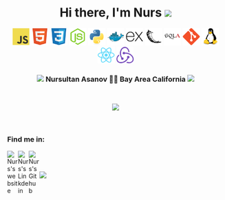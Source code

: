 <div align="center">
   <h1>Hi there, I'm Nurs <img src="https://media.giphy.com/media/hvRJCLFzcasrR4ia7z/giphy.gif" width="25px"> </h1>
</div>


<p align="center">
  <!-- For more icons please follow  https://github.com/MikeCodesDotNET/ColoredBadges -->
  <img src="https://github.com/devicons/devicon/blob/master/icons/javascript/javascript-original.svg" alt="javaScript" width="40" height="40">
  <img src="https://github.com/devicons/devicon/blob/master/icons/html5/html5-original.svg" alt="html" width="40" height="40">
  <img src="https://github.com/devicons/devicon/blob/master/icons/css3/css3-original.svg" alt="css" width="40" height="40">
  <img src="https://github.com/devicons/devicon/blob/master/icons/nodejs/nodejs-original.svg" alt="nodejs" width="40" height="40">
  <img src="https://github.com/devicons/devicon/blob/master/icons/python/python-original.svg" alt="python" width="40" height="40">
  <img src="https://github.com/devicons/devicon/blob/master/icons/docker/docker-original.svg" alt="docker" width="40" height="40">
  <img src="https://github.com/devicons/devicon/blob/master/icons/express/express-original.svg" alt="express" width="40" height="40">
  <img src="https://github.com/devicons/devicon/blob/master/icons/flask/flask-original.svg" alt="flask" width="40" height="40">
  <img src="https://github.com/devicons/devicon/blob/master/icons/sqlalchemy/sqlalchemy-original.svg" alt="sqla" width="40" height="40">
  <img src="https://github.com/devicons/devicon/blob/master/icons/git/git-original.svg" alt="git" width="40" height="40">
  <img src="https://github.com/devicons/devicon/blob/master/icons/linux/linux-original.svg" alt="linuh" width="40" height="40">
  <img src="https://github.com/devicons/devicon/blob/master/icons/react/react-original.svg" alt="react" width="40" height="40">
  <img src="https://github.com/devicons/devicon/blob/master/icons/redux/redux-original.svg" alt="redux" width="40" height="40">
</p>

<!--
## About me.
 I am a software developer [my website](https://google.com).

### Tech stack and tools I work with:
Full Stack Software Engineer, JavaScript, React, Redux, Express, Node, SQL, HTML5, CSS, Python, Flask, SQLAlchemy

- 🔭 I’m currently working on ...
- 🌱 I’m currently learning ...
- 👯 I’m looking to collaborate on ...
- 🤔 I’m looking for help with ...
- 💬 Ask me about ...
- 📫 How to reach me: ...
- 😄 Pronouns: ...
- ⚡ Fun fact: ...
-->




<!--https://media2.giphy.com/media/ksE9feSa2b4V2GYwY4/giphy.gif 
https://media0.giphy.com/media/17b875GGvV9m9sLmNc/giphy.gif
-->

<div align="center">
<h3><img src="https://media1.giphy.com/media/WFZvB7VIXBgiz3oDXE/giphy.gif"  height="20"> Nursultan Asanov  👨‍💻  Bay Area California <img src="https://media.giphy.com/media/WUlplcMpOCEmTGBtBW/giphy.gif" width="30"></h3>
</div>
  
  <br />
 
 <p align="center" >
<a href="https://github.com/anuraghazra/github-readme-stats"> 
    <img  src="https://github-readme-stats.vercel.app/api?username=nasanov&&show_icons=true&theme=radical"/>
  </a>

</p>
<br />
 
<!-- <p align="center">
   <img src="https://steemitimages.com/0x0/https://cdn.lifehacker.ru/wp-content/uploads/2017/01/ezgif.com-crop_1484563859.gif" />
   </p> -->
   
   
<!-- 
https://github.com/devicons/devicon/blob/master/icons/linkedin/linkedin-original.svg 
https://github.com/devicons/devicon/blob/master/icons/github/github-original.svg
-->

### Find me in:
<a href="mywebsite.dev">
  <img align="left" alt="Nurs's website" width="25px" src="https://img.icons8.com/color/30/000000/globe.png" style=" color:'white' "/>
</a>
<a href="mylinkedin">
  <img align="left" alt="Nurs's Linkdein" width="25px" src="https://img.icons8.com/color/30/000000/linkedin.png" />
</a>
<a href="https://github.com/nasanov">
  <img align="left" alt="Nurs's Github" width="25px" src="https://img.icons8.com/color/30/000000/octocat.png" />
</a>
<br/>
<br/>

![](https://komarev.com/ghpvc/?username=nasanov)
